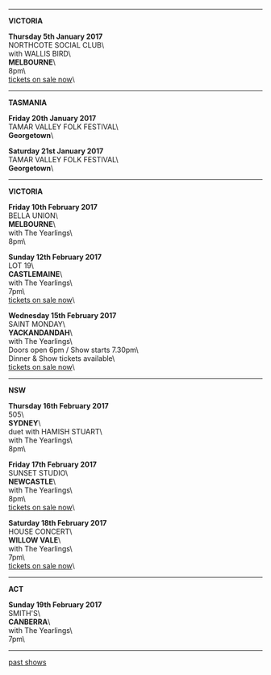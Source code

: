* * * * *

**VICTORIA**    

**Thursday 5th January 2017**\
NORTHCOTE SOCIAL CLUB\     
with WALLIS BIRD\    
**MELBOURNE**\    
8pm\                 
[tickets on sale now](https://corner.ticketscout.com.au/gigs/5739)\  

* * * * *

**TASMANIA**  

**Friday 20th January 2017**\
TAMAR VALLEY FOLK FESTIVAL\    
**Georgetown**\         

**Saturday 21st January 2017**\
TAMAR VALLEY FOLK FESTIVAL\    
**Georgetown**\         

* * * * *

**VICTORIA**    

**Friday 10th February 2017**\
BELLA UNION\     
 **MELBOURNE**\          
with The Yearlings\  
8pm\  

**Sunday 12th February 2017**\
LOT 19\     
 **CASTLEMAINE**\          
with The Yearlings\  
7pm\  
[tickets on sale now](https://www.trybooking.com/OCVX)\  

**Wednesday 15th February 2017**\
SAINT MONDAY\     
 **YACKANDANDAH**\       
with The Yearlings\             
Doors open 6pm / Show starts 7.30pm\  
Dinner & Show tickets available\  
[tickets on sale now](https://www.trybooking.com/OEZD)\  

* * * * *

**NSW**    

**Thursday 16th February 2017**\
505\     
 **SYDNEY**\    
duet with HAMISH STUART\  
with The Yearlings\    
8pm\  

**Friday 17th February 2017**\
SUNSET STUDIO\     
 **NEWCASTLE**\    
with The Yearlings\    
8pm\  
[tickets on sale now](https://www.trybooking.com/OEEL)\  
    
**Saturday 18th February 2017**\
HOUSE CONCERT\     
 **WILLOW VALE**\                         
with The Yearlings\    
7pm\    
[tickets on sale now](https://www.trybooking.com/OCWD)\  

* * * * *

**ACT**    

**Sunday 19th February 2017**\
SMITH'S\     
 **CANBERRA**\        
with The Yearlings\    
7pm\    

* * * * *

[past shows](?p=shows/archive/)